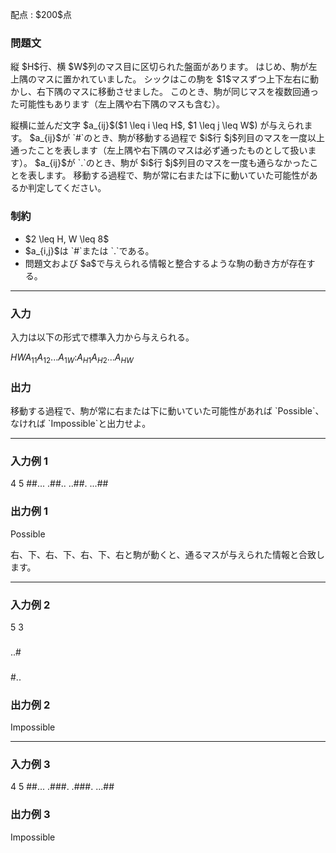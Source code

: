 
<div>

<span>

<span>

<p>
配点 : $200$点
</p>

<div>

<section>

### **問題文**

<style>
#nck {
      width: 30px;
      height: auto;
   }

</style>

<p>
縦 $H$行、横 $W$列のマス目に区切られた盤面があります。
はじめ、駒が左上隅のマスに置かれていました。
シックはこの駒を $1$マスずつ上下左右に動かし、右下隅のマスに移動させました。
このとき、駒が同じマスを複数回通った可能性もあります（左上隅や右下隅のマスも含む）。
</p>

<p>
縦横に並んだ文字 $a_{ij}$($1 \leq i \leq H$, $1 \leq j \leq W$) が与えられます。
$a_{ij}$が `#`のとき、駒が移動する過程で $i$行 $j$列目のマスを一度以上通ったことを表します（左上隅や右下隅のマスは必ず通ったものとして扱います）。
$a_{ij}$が `.`のとき、駒が $i$行 $j$列目のマスを一度も通らなかったことを表します。
移動する過程で、駒が常に右または下に動いていた可能性があるか判定してください。
</p>

</section>

</div>

<div>

<section>

### **制約**

<ul>

<li>
$2 \leq H, W \leq 8$
</li>

<li>
$a_{i,j}$は `#`または `.`である。
</li>

<li>
問題文および $a$で与えられる情報と整合するような駒の動き方が存在する。
</li>

</ul>

</section>

</div>

---

<div>

<div>

<section>

### **入力**

<p>
入力は以下の形式で標準入力から与えられる。
</p>

<div>

$H$$W$$A_{11}A_{12}$$...$$A_{1W}$$:$$A_{H1}A_{H2}$$...$$A_{HW}$
</div>

</section>

</div>

<div>

<section>

### **出力**

<p>
移動する過程で、駒が常に右または下に動いていた可能性があれば `Possible`、なければ `Impossible`と出力せよ。
</p>

</section>

</div>

</div>

---

<div>

<section>

### **入力例 1**

<div>

4 5
##...
.##..
..##.
...##

</div>

</section>

</div>

<div>

<section>

### **出力例 1**

<div>

Possible

</div>

<p>
右、下、右、下、右、下、右と駒が動くと、通るマスが与えられた情報と合致します。
</p>

</section>

</div>

---

<div>

<section>

### **入力例 2**

<div>

5 3
###
..#
###
#..
###

</div>

</section>

</div>

<div>

<section>

### **出力例 2**

<div>

Impossible

</div>

</section>

</div>

---

<div>

<section>

### **入力例 3**

<div>

4 5
##...
.###.
.###.
...##

</div>

</section>

</div>

<div>

<section>

### **出力例 3**

<div>

Impossible

</div>

</section>

</div>

</span>

</span>

</div>
